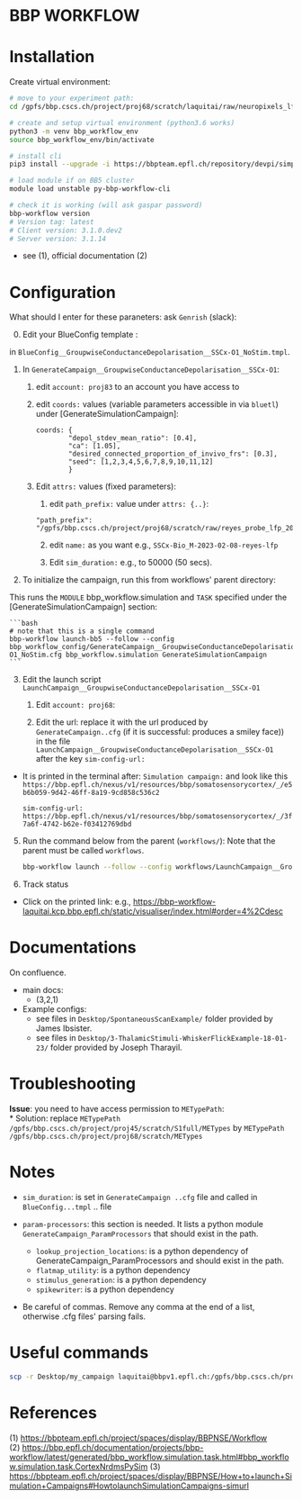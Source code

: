
# BBP WORKFLOW 

# Installation

Create virtual environment:

```bash
# move to your experiment path:
cd /gpfs/bbp.cscs.ch/project/proj68/scratch/laquitai/raw/neuropixels_lfp_10m_384ch_2023_06_19

# create and setup virtual environment (python3.6 works)
python3 -m venv bbp_workflow_env
source bbp_workflow_env/bin/activate

# install cli
pip3 install --upgrade -i https://bbpteam.epfl.ch/repository/devpi/simple bbp-workflow-cli

# load module if on BB5 cluster
module load unstable py-bbp-workflow-cli

# check it is working (will ask gaspar password)
bbp-workflow version 
# Version tag: latest
# Client version: 3.1.0.dev2
# Server version: 3.1.14
```

* see (1), official documentation (2)

# Configuration

What should I enter for these paraneters: ask `Genrish` (slack):  

0. Edit your BlueConfig template : 

in `BlueConfig__GroupwiseConductanceDepolarisation__SSCx-O1_NoStim.tmpl`.

1. In `GenerateCampaign__GroupwiseConductanceDepolarisation__SSCx-O1`:
    
    1. edit `account: proj83` to an account you have access to

    2. edit `coords:` values (variable parameters accessible in via `bluetl`) under [GenerateSimulationCampaign]:
            
        ```
        coords: {
                "depol_stdev_mean_ratio": [0.4],
                "ca": [1.05],
                "desired_connected_proportion_of_invivo_frs": [0.3],
                "seed": [1,2,3,4,5,6,7,8,9,10,11,12]
                }
        ```

    2. Edit `attrs:` values (fixed parameters):
        1. edit `path_prefix:` value under `attrs: {..}`:

        ```
        "path_prefix": "/gpfs/bbp.cscs.ch/project/proj68/scratch/raw/reyes_probe_lfp_2023_02_06"
        ```
        
        2. edit `name:` as you want e.g., `SSCx-Bio_M-2023-02-08-reyes-lfp`

        3. Edit `sim_duration:` e.g., to 50000 (50 secs).

2. To initialize the campaign, run this from workflows' parent directory:

This runs the `MODULE` bbp_workflow.simulation and `TASK` specified under the [GenerateSimulationCampaign] section:

    ```bash
    # note that this is a single command
    bbp-workflow launch-bb5 --follow --config bbp_workflow_config/GenerateCampaign__GroupwiseConductanceDepolarisation__SSCx-O1_NoStim.cfg bbp_workflow.simulation GenerateSimulationCampaign    
    ```

3. Edit the launch script `LaunchCampaign__GroupwiseConductanceDepolarisation__SSCx-O1`
    1. Edit `account: proj68`: 

    2. Edit the url: replace it with the url produced by `GenerateCampaign..cfg` (if it is successful: produces a smiley face)) in the file `LaunchCampaign__GroupwiseConductanceDepolarisation__SSCx-O1` after the key `sim-config-url:`

* It is printed in the terminal after: `Simulation campaign:` and look like this `https://bbp.epfl.ch/nexus/v1/resources/bbp/somatosensorycortex/_/e5b6b059-9d42-46ff-8a19-9cd858c536c2`

    ```
    sim-config-url: https://bbp.epfl.ch/nexus/v1/resources/bbp/somatosensorycortex/_/3f543462-7a6f-4742-b62e-f03412769dbd
    ```

5. Run the command below from the parent (`workflows/`):
    Note that the parent must be called `workflows`.
    
    ```bash
    bbp-workflow launch --follow --config workflows/LaunchCampaign__GroupwiseConductanceDepolarisation__SSCx-O1.cfg bbp_workflow.simulation SimulationCampaign
    ```

6. Track status

* Click on the printed link: e.g., https://bbp-workflow-laquitai.kcp.bbp.epfl.ch/static/visualiser/index.html#order=4%2Cdesc


# Documentations

On confluence.

* main docs:
    * (3,2,1)
* Example configs:
    * see files in `Desktop/SpontaneousScanExample/` folder provided by James Ibsister.
    * see files in `Desktop/3-ThalamicStimuli-WhiskerFlickExample-18-01-23/` folder provided by Joseph Tharayil.

# Troubleshooting

**Issue**: you need to have access permission to `METypePath`:  
    * Solution: replace `METypePath /gpfs/bbp.cscs.ch/project/proj45/scratch/S1full/METypes` by `METypePath /gpfs/bbp.cscs.ch/project/proj68/scratch/METypes`


# Notes

* `sim_duration`: is set in `GenerateCampaign ..cfg` file and called in `BlueConfig...tmpl` .. file
* `param-processors`: this section is needed. It lists a python module `GenerateCampaign_ParamProcessors` that should exist in the path.
    * `lookup_projection_locations`: is a python dependency of GenerateCampaign_ParamProcessors and should exist in the path.
    * `flatmap_utility`: is a python dependency
    * `stimulus_generation`: is a python dependency
    * `spikewriter`: is a python dependency

* Be careful of commas. Remove any comma at the end of a list, otherwise .cfg files' parsing fails.

# Useful commands 

```bash
scp -r Desktop/my_campaign laquitai@bbpv1.epfl.ch:/gpfs/bbp.cscs.ch/project/proj68/scratch/laquitai/bbp_workflow/neuropixels-lfp-2023-02-06/
```

# References

(1) https://bbpteam.epfl.ch/project/spaces/display/BBPNSE/Workflow  
(2) https://bbp.epfl.ch/documentation/projects/bbp-workflow/latest/generated/bbp_workflow.simulation.task.html#bbp_workflow.simulation.task.CortexNrdmsPySim
(3) https://bbpteam.epfl.ch/project/spaces/display/BBPNSE/How+to+launch+Simulation+Campaigns#HowtolaunchSimulationCampaigns-simurl  